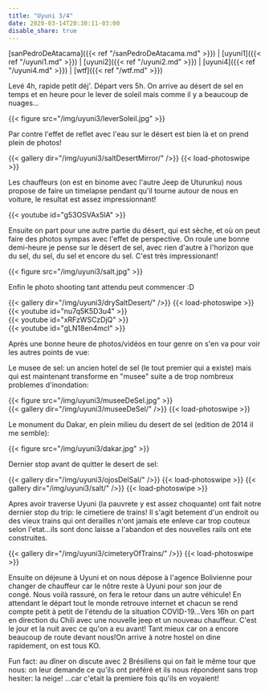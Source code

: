 ```yaml
---
title: "Uyuni 3/4"
date: 2020-03-14T20:30:11-03:00
disable_share: true
---
```


[sanPedroDeAtacama]({{< ref "/sanPedroDeAtacama.md" >}}) |
[uyuni1]({{< ref "/uyuni1.md" >}}) |
[uyuni2]({{< ref "/uyuni2.md" >}}) |
[uyuni4]({{< ref "/uyuni4.md" >}}) |
[wtf]({{< ref "/wtf.md" >}})

Levé 4h, rapide petit déj'. Départ vers 5h. On arrive au désert de sel en temps et en heure pour le lever de soleil mais comme il y a beaucoup de nuages...

{{< figure src="/img/uyuni3/leverSoleil.jpg" >}}

Par contre l'effet de reflet avec l'eau sur le désert est bien là et on prend plein de photos!

{{< gallery dir="/img/uyuni3/saltDesertMirror/" />}} {{< load-photoswipe >}}

Les chauffeurs (on est en binome avec l'autre Jeep de Uturunku) nous propose de faire un timelapse pendant qu'il tourne autour de nous en voiture, le resultat est assez impressionnant!

{{< youtube id="g53OSVAx5lA" >}}

Ensuite on part pour une autre partie du désert, qui est sèche, et où on peut faire des photos sympas avec l'effet de perspective. On roule une bonne demi-heure je pense sur le désert de sel, avec rien d'autre à l'horizon que du sel, du sel, du sel et encore du sel. C'est très impressionant!

{{< figure src="/img/uyuni3/salt.jpg" >}}

Enfin le photo shooting tant attendu peut commencer :D

{{< gallery dir="/img/uyuni3/drySaltDesert/" />}} {{< load-photoswipe >}}
{{< youtube id="nu7q5K5D3u4" >}}  
{{< youtube id="xRFzWSCzDjQ" >}}  
{{< youtube id="gLN18en4mcI" >}}  

Après une bonne heure de photos/vidéos en tour genre on s'en va pour voir les autres points de vue:

Le musee de sel: un ancien hotel de sel (le tout premier qui a existe) mais qui est maintenant transforme en "musee" suite a de trop nombreux problemes d'inondation:

{{< figure src="/img/uyuni3/museeDeSel.jpg" >}}  
{{< gallery dir="/img/uyuni3/museeDeSel/" />}} {{< load-photoswipe >}}

Le monument du Dakar, en plein milieu du desert de sel (edition de 2014 il me semble):

{{< figure src="/img/uyuni3/dakar.jpg" >}}  

Dernier stop avant de quitter le desert de sel:

{{< gallery dir="/img/uyuni3/ojosDelSal/" />}} {{< load-photoswipe >}}
{{< gallery dir="/img/uyuni3/salt/" />}} {{< load-photoswipe >}}

Apres avoir traverse Uyuni (la pauvrete y est assez choquante) ont fait notre dernier stop du trip: le cimetiere de trains! Il s'agit betement d'un endroit ou des vieux trains qui ont derailles n'ont jamais ete enleve car trop couteux selon l'etat...ils sont donc laisse a l'abandon et des nouvelles rails ont ete construites.

{{< gallery dir="/img/uyuni3/cimeteryOfTrains/" />}} {{< load-photoswipe >}}

Ensuite on déjeune à Uyuni et on nous dépose à l'agence Bolivienne pour changer de chauffeur car le nôtre reste à Uyuni pour son jour de congé. Nous voilà rassuré, on fera le retour dans un autre véhicule!
En attendant le départ tout le monde retrouve internet et chacun se rend compte petit à petit de l'étendu de la situation COVID-19...Vers 16h on part en direction du Chili avec une nouvelle jeep et un nouveau chauffeur. C'est le jour et la nuit avec ce qu'on a eu avant! Tant mieux car on a encore beaucoup de route devant nous!On arrive à notre hostel on dine rapidement, on est tous KO. 

Fun fact: au dîner on discute avec 2 Brésiliens qui on fait le même tour que nous: on leur demande ce qu'ils ont préféré et ils nous répondent sans trop hesiter: la neige! ...car c'etait la premiere fois qu'ils en voyaient!
